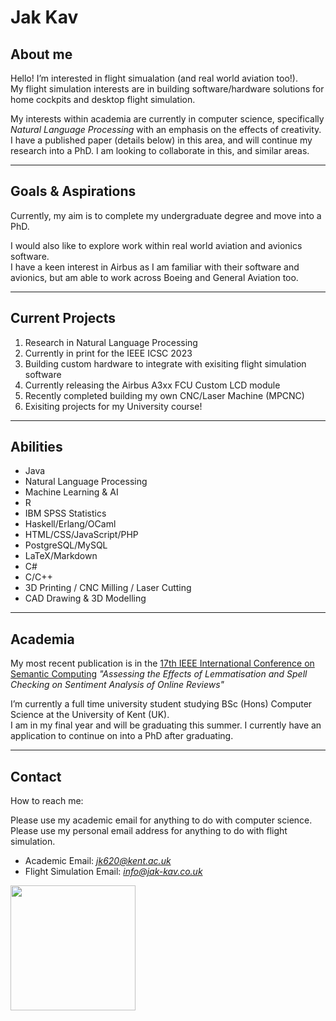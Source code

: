 # Jak Kav

## About me

Hello! I’m interested in flight simualation (and real world aviation too!).  
My flight simulation interests are in building software/hardware solutions for home cockpits and desktop flight simulation. 
<!-- 
I'm also interested in model railways, and really enjoy implementing automation into those.  
I have built my own large model railway, and some of this can be seen on my [YouTube](https://www.youtube.com/TonyDocksStation) -->

My interests within academia are currently in computer science, specifically <em>Natural Language Processing</em> with an emphasis on the effects of creativity.
I have a published paper (details below) in this area, and will continue my research into a PhD. I am looking to collaborate in this, and similar areas.

---

## Goals & Aspirations 

Currently, my aim is to complete my undergraduate degree and move into a PhD. 

I would also like to explore work within real world aviation and avionics software.  
I have a keen interest in Airbus as I am familiar with their software and avionics, but am able to work across Boeing and General Aviation too.

---

## Current Projects

<ol>
  <li>Research in Natural Language Processing</li>
  <li>Currently in print for the IEEE ICSC 2023</li>
  <li>Building custom hardware to integrate with exisiting flight simulation software</li>   
  <li>Currently releasing the Airbus A3xx FCU Custom LCD module</li>
  <li>Recently completed building my own CNC/Laser Machine (MPCNC)</li>
  <li>Exisiting projects for my University course!</li>
</ol>
<!-- <img src="https://scontent-lcy1-1.xx.fbcdn.net/v/t39.30808-6/274334072_10165671017085198_1442885230990655883_n.jpg?_nc_cat=108&ccb=1-5&_nc_sid=5cd70e&_nc_eui2=AeE7m0XKeAPlBQ2I5wqKIbkEHcqusZwbaCUdyq6xnBtoJfBnwfx0pYhSnfT9fkdyEKw&_nc_ohc=fVIeGHHol1YAX9jEbiG&_nc_ht=scontent-lcy1-1.xx&oh=00_AT8AW8auCRZJ6TRTH3PhFMQGCyyJ1sGERqb8BW6GzaHfJg&oe=622ACCCC" width="350" />  -->

---

## Abilities

<ul>
  <li>Java</li>
  <liPython</li>
  <li>Natural Language Processing</li>
  <li>Machine Learning & AI</li>
  <li>R</li>
  <li>IBM SPSS Statistics</li>
  <li>Haskell/Erlang/OCaml</li>
  <li>HTML/CSS/JavaScript/PHP</li>
  <li>PostgreSQL/MySQL</li>
  <li>LaTeX/Markdown</li>
  <li>C#</li>
  <li>C/C++</li>
  <li>3D Printing / CNC Milling / Laser Cutting</li>
  <li>CAD Drawing & 3D Modelling</li>
</ul>

---

## Academia

My most recent publication is in the [17th IEEE International Conference on Semantic Computing](https://www.ieee-icsc.org/)
<em>"Assessing the Effects of Lemmatisation and Spell Checking on Sentiment Analysis of Online Reviews"</em>

I’m currently a full time university student studying BSc (Hons) Computer Science at the University of Kent (UK).  
I am in my final year and will be graduating this summer. I currently have an application to continue on into a PhD after graduating.   

---

## Contact

How to reach me:  

Please use my academic email for anything to do with computer science.    
Please use my personal email address for anything to do with flight simulation.    
- Academic Email: <em>jk620@kent.ac.uk</em>
- Flight Simulation Email: <em>info@jak-kav.co.uk</em>

<img src="https://static-cdn.jtvnw.net/jtv_user_pictures/551ad525-3325-4c21-a1e0-aa62a958f96b-profile_image-300x300.png" width="200" />
